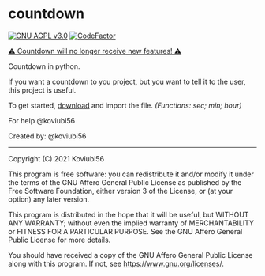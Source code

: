 # countdown

[![GNU AGPL v3.0](https://img.shields.io/github/license/koviubi56/countdown)](https://github.com/koviubi56/countdown/blob/main/LICENSE)
[![CodeFactor](https://www.codefactor.io/repository/github/koviubi56/countdown/badge)](https://www.codefactor.io/repository/github/koviubi56/countdown)

[⚠️ Countdown will no longer receive new features! ⚠️](https://github.com/koviubi56/countdown/blob/main/SECURITY.md)

Countdown in python.

If you want a countdown to you project, but you want to tell it to the user, this project is useful.

To get started, [download](https://github.com/koviubi56/sablon-eng/releases) and import the file. *(Functions: sec; min; hour)*

For help @koviubi56

Created by: @koviubi56

---
Copyright (C) 2021  Koviubi56

This program is free software: you can redistribute it and/or modify it under the terms of the GNU Affero General Public License as published by the Free Software Foundation, either version 3 of the License, or (at your option) any later version.

This program is distributed in the hope that it will be useful, but WITHOUT ANY WARRANTY; without even the implied warranty of MERCHANTABILITY or FITNESS FOR A PARTICULAR PURPOSE.  See the GNU Affero General Public License for more details.

You should have received a copy of the GNU Affero General Public License along with this program.  If not, see <https://www.gnu.org/licenses/>.
